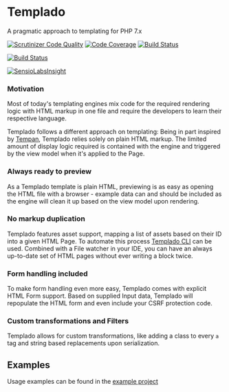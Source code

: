 # Templado
A pragmatic approach to templating for PHP 7.x

[![Scrutinizer Code Quality](https://scrutinizer-ci.com/g/templado/engine/badges/quality-score.png?b=master)](https://scrutinizer-ci.com/g/templado/engine/?branch=master)
[![Code Coverage](https://scrutinizer-ci.com/g/templado/engine/badges/coverage.png?b=master)](https://scrutinizer-ci.com/g/templado/engine/?branch=master)
[![Build Status](https://scrutinizer-ci.com/g/templado/engine/badges/build.png?b=master)](https://scrutinizer-ci.com/g/templado/engine/build-status/master)

[![Build Status](https://travis-ci.org/templado/engine.svg?branch=master)](https://travis-ci.org/templado/engine)

[![SensioLabsInsight](https://insight.sensiolabs.com/projects/f5b424bf-2a00-4df8-8070-db7f0d03e4e9/mini.png)](https://insight.sensiolabs.com/projects/f5b424bf-2a00-4df8-8070-db7f0d03e4e9)


### Motivation

Most of today's templating engines mix code for the required rendering logic with HTML markup in one file and require
the developers to learn their respective language.

Templado follows a different approach on templating: Being in part inspired by [Tempan](https://github.com/watoki/tempan),
Templado relies solely on plain HTML markup. The limited amount of display logic required is contained with the engine
and triggered by the view model when it's applied to the Page.

### Always ready to preview

As a Templado template is plain HTML, previewing is as easy as opening the HTML file with a browser - example data can
and should be included as the engine will clean it up based on the view model upon rendering.

### No markup duplication
 
Templado features asset support, mapping a list of assets based on their ID into a given HTML Page. To automate this
process [Templado CLI](https://github.com/theseer/templado-cli) can be used. Combined with a File watcher in your IDE,
you can have an always up-to-date set of HTML pages without ever writing a block twice.

### Form handling included

To make form handling even more easy, Templado comes with explicit HTML Form support. Based on supplied Input data,
Templado will repopulate the HTML form and even include your CSRF protection code.

### Custom transformations and Filters

Templado allows for custom transformations, like adding a class to every ```a``` tag and string based replacements upon
serialization.

## Examples

Usage examples can be found in the [example project](https://github.com/templado/examples)
